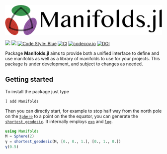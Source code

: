 <div align="center">
    <img src="https://github.com/JuliaManifolds/Manifolds.jl/blob/master/docs/src/assets/logo-text-readme.png" alt="Manifolds.jl" width="526">
</div>

[![](https://img.shields.io/badge/docs-stable-blue.svg)](https://juliamanifolds.github.io/Manifolds.jl/stable/)
[![](https://img.shields.io/badge/docs-dev-blue.svg)](https://juliamanifolds.github.io/Manifolds.jl/latest/)
[![Code Style: Blue](https://img.shields.io/badge/code%20style-blue-4495d1.svg)](https://github.com/invenia/BlueStyle)
[![CI](https://github.com/JuliaManifolds/Manifolds.jl/workflows/CI/badge.svg)](https://github.com/JuliaManifolds/Manifolds.jl/actions?query=workflow%3ACI+branch%3Amaster)
[![codecov.io](http://codecov.io/github/JuliaManifolds/Manifolds.jl/coverage.svg?branch=master)](https://codecov.io/gh/JuliaManifolds/Manifolds.jl/)
[![DOI](https://zenodo.org/badge/190447542.svg)](https://zenodo.org/badge/latestdoi/190447542)

Package __Manifolds.jl__ aims to provide both a unified interface to define and
use manifolds as well as a library of manifolds to use for your projects.
This package is under development, and subject to changes as needed.

## Getting started

To install the package just type

```julia
] add Manifolds
```

Then you can directly start, for example to stop half way from the north pole on the [`Sphere`](https://juliamanifolds.github.io/Manifolds.jl/stable/manifolds/sphere.html) to a point on the the equator, you can generate the [`shortest_geodesic`](https://juliamanifolds.github.io/Manifolds.jl/stable/interface.html#ManifoldsBase.shortest_geodesic-Tuple{AbstractManifold,Any,Any}).
It internally employs [`exp`](https://juliamanifolds.github.io/Manifolds.jl/latest/interface.html#Base.exp-Tuple{AbstractManifold,Any,Any}) and [`log`](https://juliamanifolds.github.io/Manifolds.jl/latest/interface.html#Base.log-Tuple{AbstractManifold,Any,Any}).

```julia
using Manifolds
M = Sphere(2)
γ = shortest_geodesic(M, [0., 0., 1.], [0., 1., 0.])
γ(0.5)
```
